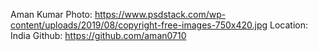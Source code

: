 Aman Kumar
Photo: https://www.psdstack.com/wp-content/uploads/2019/08/copyright-free-images-750x420.jpg
Location: India
Github: https://github.com/aman0710
